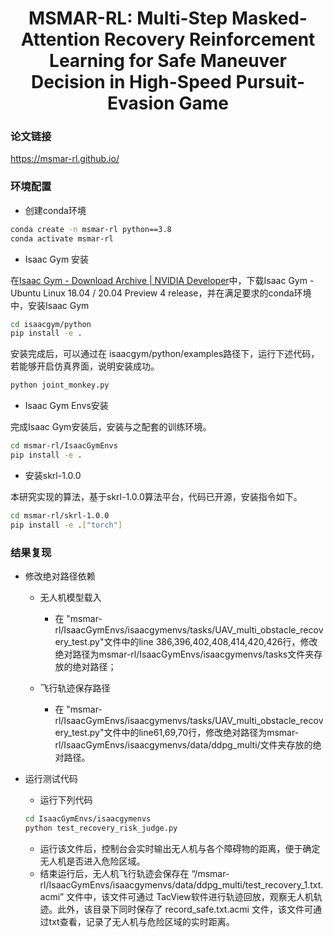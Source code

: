 
<h1 align="center"> MSMAR-RL: Multi-Step Masked-Attention Recovery Reinforcement Learning for Safe Maneuver Decision in High-Speed Pursuit-Evasion Game</h1>

### 论文链接

https://msmar-rl.github.io/

### 环境配置

- 创建conda环境

```sh
conda create -n msmar-rl python==3.8
conda activate msmar-rl
```

- Isaac Gym 安装

在[Isaac Gym - Download Archive | NVIDIA Developer](https://developer.nvidia.com/isaac-gym/download)中，下载Isaac Gym - Ubuntu Linux 18.04 / 20.04 Preview 4 release，并在满足要求的conda环境中，安装Isaac Gym

```sh
cd isaacgym/python 
pip install -e .
```

安装完成后，可以通过在 isaacgym/python/examples路径下，运行下述代码，若能够开启仿真界面，说明安装成功。

```sh
python joint_monkey.py
```

- Isaac Gym Envs安装

完成Isaac Gym安装后，安装与之配套的训练环境。

```sh
cd msmar-rl/IsaacGymEnvs
pip install -e .
```

- 安装skrl-1.0.0

本研究实现的算法，基于skrl-1.0.0算法平台，代码已开源，安装指令如下。

```sh
cd msmar-rl/skrl-1.0.0
pip install -e .["torch"]
```

### 结果复现

- 修改绝对路径依赖
  - 无人机模型载入
    - 在 "msmar-rl/IsaacGymEnvs/isaacgymenvs/tasks/UAV_multi_obstacle_recovery_test.py"文件中的line 386,396,402,408,414,420,426行，修改绝对路径为msmar-rl/IsaacGymEnvs/isaacgymenvs/tasks文件夹存放的绝对路径；

  - 飞行轨迹保存路径
    - 在 "msmar-rl/IsaacGymEnvs/isaacgymenvs/tasks/UAV_multi_obstacle_recovery_test.py"文件中的line61,69,70行，修改绝对路径为msmar-rl/IsaacGymEnvs/isaacgymenvs/data/ddpg_multi/文件夹存放的绝对路径。


- 运行测试代码

  - 运行下列代码

  ```sh
  cd IsaacGymEnvs/isaacgymenvs
  python test_recovery_risk_judge.py
  ```

  - 运行该文件后，控制台会实时输出无人机与各个障碍物的距离，便于确定无人机是否进入危险区域。
  - 结束运行后，无人机飞行轨迹会保存在 “/msmar-rl/IsaacGymEnvs/isaacgymenvs/data/ddpg_multi/test_recovery_1.txt.acmi” 文件中，该文件可通过 TacView软件进行轨迹回放，观察无人机轨迹。此外，该目录下同时保存了 record_safe.txt.acmi 文件，该文件可通过txt查看，记录了无人机与危险区域的实时距离。

